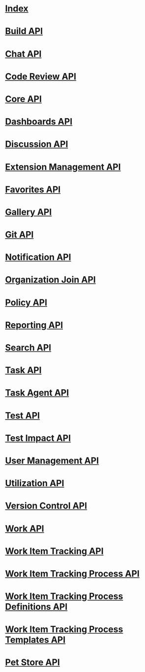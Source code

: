 # [Index](index.md)
# [Build API](build.json)
# [Chat API](chat.json)
# [Code Review API](codereview.json)
# [Core API](core.json)
# [Dashboards API](dashboard.json)
# [Discussion API](discussion.json)
# [Extension Management API](extensionmanagement.json)
# [Favorites API](favorite.json)
# [Gallery API](gallery.json)
# [Git API](git.json)
# [Notification API](notification.json)
# [Organization Join API](organizationjoin.json)
# [Policy API](policy.json)
# [Reporting API](reporting.json)
# [Search API](search.json)
# [Task API](task.json)
# [Task Agent API](taskagent.json)
# [Test API](test.json)
# [Test Impact API](testimpact.json)
# [User Management API](usermanagement.json)
# [Utilization API](utilization.json)
# [Version Control API](tfvc.json)
# [Work API](work.json)
# [Work Item Tracking API](workitemtracking.json)
# [Work Item Tracking Process API](workitemtrackingprocess.json)
# [Work Item Tracking Process Definitions API](workitemtrackingprocessdefinitions.json)
# [Work Item Tracking Process Templates API](workitemtrackingprocesstemplate.json)
# [Pet Store API](petstore.json)
